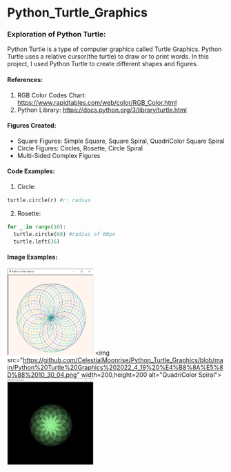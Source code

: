 # Python_Turtle_Graphics
### Exploration of Python Turtle:
Python Turtle is a type of computer graphics called Turtle Graphics. Python Turtle uses a relative cursor(the turtle) to draw or to print words. In this project, I used Python Turtle to create different shapes and figures.

#### References:
1) RGB Color Codes Chart: https://www.rapidtables.com/web/color/RGB_Color.html 
2) Python Library: https://docs.python.org/3/library/turtle.html

#### Figures Created:
* Square Figures: Simple Square, Square Spiral, QuadriColor Square Spiral
* Circle Figures: Circles, Rosette, Circle Spiral
* Multi-Sided Complex Figures

#### Code Examples:
1) Circle: 
~~~python
turtle.circle(r) #r: radius
~~~
2) Rosette:
~~~python
for _ in range(10):
  turtle.circle(60) #radius of 60px
  turtle.left(36)
~~~

#### Image Examples:
<img src="https://github.com/CelestialMoonrise/Python_Turtle_Graphics/blob/main/Python%20Turtle%20Graphics%202022_4_19%20%E4%B8%8A%E5%8D%88%2009_56_01.png" width=200, height=200 alt="Rosette"> <img src="https://github.com/CelestialMoonrise/Python_Turtle_Graphics/blob/main/Python%20Turtle%20Graphics%202022_4_19%20%E4%B8%8A%E5%8D%88%2010_30_04.png" width=200,height=200 alt="QuadriColor Spiral"> <img src="https://github.com/CelestialMoonrise/Python_Turtle_Graphics/blob/main/Python%20Turtle%20Graphics%202022_4_19%20%E4%B8%8B%E5%8D%88%2003_18_59.png" width=200, height=200 alt="Complex Rosette Flower">

